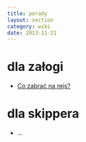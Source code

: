```yaml
---
title: porady 
layout: section
category: wiki
date: 2013-11-21
---
```


dla załogi
===========
* [Co zabrać na rejs?](/wiki/co-zabrac)

dla skippera
=============
* ...

